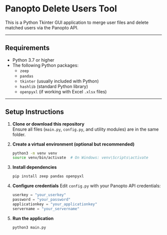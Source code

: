 # Panopto Delete Users Tool

This is a Python Tkinter GUI application to merge user files and delete matched users via the Panopto API.

---

## Requirements

- Python 3.7 or higher
- The following Python packages:
  - `zeep`
  - `pandas`
  - `tkinter` (usually included with Python)
  - `hashlib` (standard Python library)
  - `openpyxl` (if working with Excel `.xlsx` files)

---

## Setup Instructions

1. **Clone or download this repository**  
   Ensure all files (`main.py`, `config.py`, and utility modules) are in the same folder.

2. **Create a virtual environment (optional but recommended)**

   ```bash
   python3 -m venv venv
   source venv/bin/activate  # On Windows: venv\Scripts\activate

3. **Install dependencies**

    ```bash
    pip install zeep pandas openpyxl

4. **Configure credentials**
    Edit `config.py` with your Panopto API credentials:

    ```python
    userkey = "your_userkey"
    password = "your_password"
    applicationkey = "your_applicationkey"
    servername = "your_servername"

5. **Run the application**

    ```python
    python3 main.py
